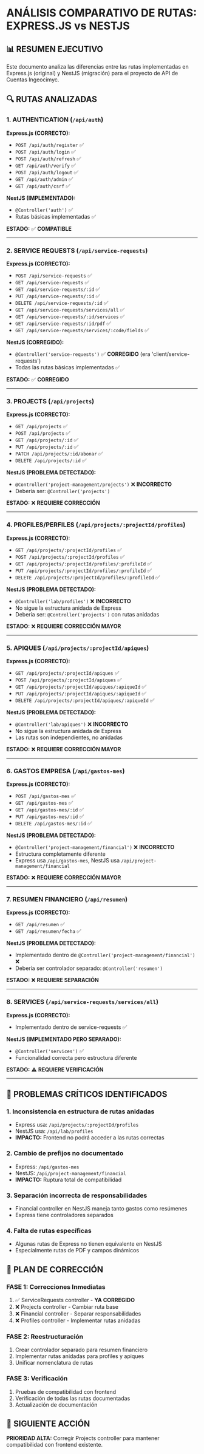 # ANÁLISIS COMPARATIVO DE RUTAS: EXPRESS.JS vs NESTJS

## 📊 RESUMEN EJECUTIVO

Este documento analiza las diferencias entre las rutas implementadas en Express.js (original) y NestJS (migración) para el proyecto de API de Cuentas Ingeocimyc.

## 🔍 RUTAS ANALIZADAS

### 1. AUTHENTICATION (`/api/auth`)
**Express.js (CORRECTO):**
- `POST /api/auth/register` ✅
- `POST /api/auth/login` ✅  
- `POST /api/auth/refresh` ✅
- `GET /api/auth/verify` ✅
- `POST /api/auth/logout` ✅
- `GET /api/auth/admin` ✅
- `GET /api/auth/csrf` ✅

**NestJS (IMPLEMENTADO):**
- `@Controller('auth')` ✅
- Rutas básicas implementadas ✅

**ESTADO:** ✅ **COMPATIBLE**

---

### 2. SERVICE REQUESTS (`/api/service-requests`)
**Express.js (CORRECTO):**
- `POST /api/service-requests` ✅
- `GET /api/service-requests` ✅
- `GET /api/service-requests/:id` ✅
- `PUT /api/service-requests/:id` ✅
- `DELETE /api/service-requests/:id` ✅
- `GET /api/service-requests/services/all` ✅
- `GET /api/service-requests/:id/services` ✅
- `GET /api/service-requests/:id/pdf` ✅
- `GET /api/service-requests/services/:code/fields` ✅

**NestJS (CORREGIDO):**
- `@Controller('service-requests')` ✅ **CORREGIDO** (era 'client/service-requests')
- Todas las rutas básicas implementadas ✅

**ESTADO:** ✅ **CORREGIDO**

---

### 3. PROJECTS (`/api/projects`)
**Express.js (CORRECTO):**
- `GET /api/projects` ✅
- `POST /api/projects` ✅
- `GET /api/projects/:id` ✅
- `PUT /api/projects/:id` ✅
- `PATCH /api/projects/:id/abonar` ✅
- `DELETE /api/projects/:id` ✅

**NestJS (PROBLEMA DETECTADO):**
- `@Controller('project-management/projects')` ❌ **INCORRECTO**
- Debería ser: `@Controller('projects')`

**ESTADO:** ❌ **REQUIERE CORRECCIÓN**

---

### 4. PROFILES/PERFILES (`/api/projects/:projectId/profiles`)
**Express.js (CORRECTO):**
- `GET /api/projects/:projectId/profiles` ✅
- `POST /api/projects/:projectId/profiles` ✅
- `GET /api/projects/:projectId/profiles/:profileId` ✅
- `PUT /api/projects/:projectId/profiles/:profileId` ✅
- `DELETE /api/projects/:projectId/profiles/:profileId` ✅

**NestJS (PROBLEMA DETECTADO):**
- `@Controller('lab/profiles')` ❌ **INCORRECTO**
- No sigue la estructura anidada de Express
- Debería ser: `@Controller('projects')` con rutas anidadas

**ESTADO:** ❌ **REQUIERE CORRECCIÓN MAYOR**

---

### 5. APIQUES (`/api/projects/:projectId/apiques`)
**Express.js (CORRECTO):**
- `GET /api/projects/:projectId/apiques` ✅
- `POST /api/projects/:projectId/apiques` ✅
- `GET /api/projects/:projectId/apiques/:apiqueId` ✅
- `PUT /api/projects/:projectId/apiques/:apiqueId` ✅
- `DELETE /api/projects/:projectId/apiques/:apiqueId` ✅

**NestJS (PROBLEMA DETECTADO):**
- `@Controller('lab/apiques')` ❌ **INCORRECTO**
- No sigue la estructura anidada de Express
- Las rutas son independientes, no anidadas

**ESTADO:** ❌ **REQUIERE CORRECCIÓN MAYOR**

---

### 6. GASTOS EMPRESA (`/api/gastos-mes`)
**Express.js (CORRECTO):**
- `POST /api/gastos-mes` ✅
- `GET /api/gastos-mes` ✅
- `GET /api/gastos-mes/:id` ✅
- `PUT /api/gastos-mes/:id` ✅
- `DELETE /api/gastos-mes/:id` ✅

**NestJS (PROBLEMA DETECTADO):**
- `@Controller('project-management/financial')` ❌ **INCORRECTO**
- Estructura completamente diferente
- Express usa `/api/gastos-mes`, NestJS usa `/api/project-management/financial`

**ESTADO:** ❌ **REQUIERE CORRECCIÓN MAYOR**

---

### 7. RESUMEN FINANCIERO (`/api/resumen`)
**Express.js (CORRECTO):**
- `GET /api/resumen` ✅
- `GET /api/resumen/fecha` ✅

**NestJS (PROBLEMA DETECTADO):**
- Implementado dentro de `@Controller('project-management/financial')` ❌
- Debería ser controlador separado: `@Controller('resumen')`

**ESTADO:** ❌ **REQUIERE SEPARACIÓN**

---

### 8. SERVICES (`/api/service-requests/services/all`)
**Express.js (CORRECTO):**
- Implementado dentro de service-requests ✅

**NestJS (IMPLEMENTADO PERO SEPARADO):**
- `@Controller('services')` ✅
- Funcionalidad correcta pero estructura diferente

**ESTADO:** ⚠️ **REQUIERE VERIFICACIÓN**

---

## 🚨 PROBLEMAS CRÍTICOS IDENTIFICADOS

### 1. **Inconsistencia en estructura de rutas anidadas**
- Express usa: `/api/projects/:projectId/profiles`
- NestJS usa: `/api/lab/profiles` 
- **IMPACTO:** Frontend no podrá acceder a las rutas correctas

### 2. **Cambio de prefijos no documentado**
- Express: `/api/gastos-mes`
- NestJS: `/api/project-management/financial`
- **IMPACTO:** Ruptura total de compatibilidad

### 3. **Separación incorrecta de responsabilidades**
- Financial controller en NestJS maneja tanto gastos como resúmenes
- Express tiene controladores separados

### 4. **Falta de rutas específicas**
- Algunas rutas de Express no tienen equivalente en NestJS
- Especialmente rutas de PDF y campos dinámicos

## 📝 PLAN DE CORRECCIÓN

### FASE 1: Correcciones Inmediatas
1. ✅ ServiceRequests controller - **YA CORREGIDO**
2. ❌ Projects controller - Cambiar ruta base
3. ❌ Financial controller - Separar responsabilidades  
4. ❌ Profiles controller - Implementar rutas anidadas

### FASE 2: Reestructuración
1. Crear controlador separado para resumen financiero
2. Implementar rutas anidadas para profiles y apiques
3. Unificar nomenclatura de rutas

### FASE 3: Verificación
1. Pruebas de compatibilidad con frontend
2. Verificación de todas las rutas documentadas
3. Actualización de documentación

## 🎯 SIGUIENTE ACCIÓN

**PRIORIDAD ALTA:** Corregir Projects controller para mantener compatibilidad con frontend existente.
